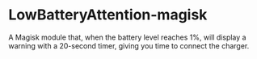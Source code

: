 # LowBatteryAttention-magisk
A Magisk module that, when the battery level reaches 1%, will display a warning with a 20-second timer, giving you time to connect the charger.
